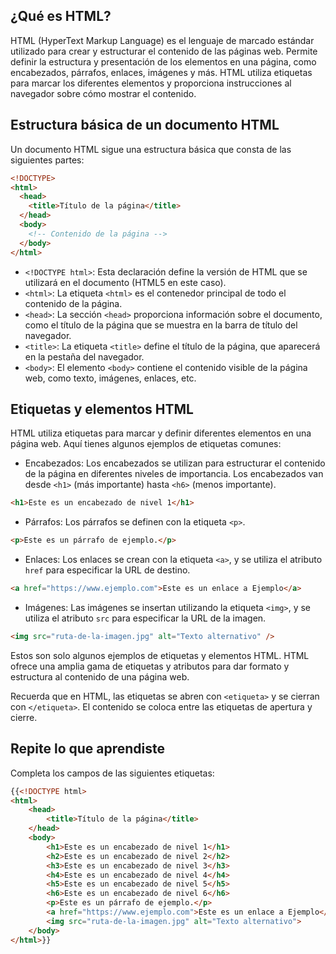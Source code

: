 ## ¿Qué es HTML?

HTML (HyperText Markup Language) es el lenguaje de marcado estándar utilizado para crear y estructurar el contenido de las páginas web. Permite definir la estructura y presentación de los elementos en una página, como encabezados, párrafos, enlaces, imágenes y más. HTML utiliza etiquetas para marcar los diferentes elementos y proporciona instrucciones al navegador sobre cómo mostrar el contenido.

## Estructura básica de un documento HTML

Un documento HTML sigue una estructura básica que consta de las siguientes partes:

```html
<!DOCTYPE>
<html>
  <head>
    <title>Título de la página</title>
  </head>
  <body>
    <!-- Contenido de la página -->
  </body>
</html>
```

- `<!DOCTYPE html>`: Esta declaración define la versión de HTML que se utilizará en el documento (HTML5 en este caso).
- `<html>`: La etiqueta `<html>` es el contenedor principal de todo el contenido de la página.
- `<head>`: La sección `<head>` proporciona información sobre el documento, como el título de la página que se muestra en la barra de título del navegador.
- `<title>`: La etiqueta `<title>` define el título de la página, que aparecerá en la pestaña del navegador.
- `<body>`: El elemento `<body>` contiene el contenido visible de la página web, como texto, imágenes, enlaces, etc.

## Etiquetas y elementos HTML

HTML utiliza etiquetas para marcar y definir diferentes elementos en una página web. Aquí tienes algunos ejemplos de etiquetas comunes:

- Encabezados: Los encabezados se utilizan para estructurar el contenido de la página en diferentes niveles de importancia. Los encabezados van desde `<h1>` (más importante) hasta `<h6>` (menos importante).

```html
<h1>Este es un encabezado de nivel 1</h1>
```

- Párrafos: Los párrafos se definen con la etiqueta `<p>`.

```html
<p>Este es un párrafo de ejemplo.</p>
```

- Enlaces: Los enlaces se crean con la etiqueta `<a>`, y se utiliza el atributo `href` para especificar la URL de destino.

```html
<a href="https://www.ejemplo.com">Este es un enlace a Ejemplo</a>
```

- Imágenes: Las imágenes se insertan utilizando la etiqueta `<img>`, y se utiliza el atributo `src` para especificar la URL de la imagen.

```html
<img src="ruta-de-la-imagen.jpg" alt="Texto alternativo" />
```

Estos son solo algunos ejemplos de etiquetas y elementos HTML. HTML ofrece una amplia gama de etiquetas y atributos para dar formato y estructura al contenido de una página web.

Recuerda que en HTML, las etiquetas se abren con `<etiqueta>` y se cierran con `</etiqueta>`. El contenido se coloca entre las etiquetas de apertura y cierre.

## Repite lo que aprendiste

Completa los campos de las siguientes etiquetas:

```html
{{<!DOCTYPE html>
<html>
    <head>
        <title>Título de la página</title>
    </head>
    <body>
        <h1>Este es un encabezado de nivel 1</h1>
        <h2>Este es un encabezado de nivel 2</h2>
        <h3>Este es un encabezado de nivel 3</h3>
        <h4>Este es un encabezado de nivel 4</h4>
        <h5>Este es un encabezado de nivel 5</h5>
        <h6>Este es un encabezado de nivel 6</h6>
        <p>Este es un párrafo de ejemplo.</p>
        <a href="https://www.ejemplo.com">Este es un enlace a Ejemplo</a>
        <img src="ruta-de-la-imagen.jpg" alt="Texto alternativo">
    </body>
</html>}}
```
